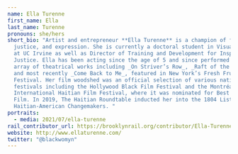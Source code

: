 ```yaml
---
name: Ella Turenne
first_name: Ella
last_name: Turenne
pronouns: she/hers
short_bio: "Artist and entrepreneur **Ella Turenne** is a champion of freedom,
  justice, and expression. She is currently a doctoral student in Visual Studies
  at UC Irvine as well as Director of Training and Development for Inspire
  Justice. Ella has been acting since the age of 5 and since performed in an
  array of theatrical works including _On Striver’s Row_, _Raft of the Medusa_,
  and most recently _Come Back to Me_, featured in New York’s Fresh Fruit Play
  Festival. Her film woodshed was an official selection of various national film
  festivals including the Hollywood Black Film Festival and the Montréal
  International Haitian Film Festival, where it was nominated for Best Short
  Film. In 2019, The Haitian Roundtable inducted her into the 1804 List Of
  Haitian-American Changemakers. "
portraits:
  - media: 2021/07/ella-turenne
rail_contributor_url: https://brooklynrail.org/contributor/Ella-Turenne
website: http://www.ellaturenne.com/
twitter: "@blackwomyn"
---
```

